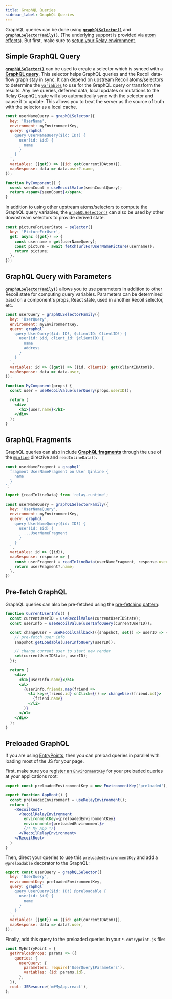 ```yaml
---
title: GraphQL Queries
sidebar_label: GraphQL Queries
---
```


GraphQL queries can be done using [**`graphQLSelector()`**](/docs/recoil-relay/api/graphQLSelector) and [**`graphQLSelectorFamily()`**](/docs/recoil-relay/api/graphQLSelectorFamily).  (The underlying support is provided via [atom effects](/docs/recoil-relay/graphql-effects)).  But first, make sure to [setup your Relay environment](/docs/recoil-relay/environment).

## Simple GraphQL Query

[**`graphQLSelector()`**](/docs/recoil-relay/api/graphQLSelector) can be used to create a selector which is synced with a [**GraphQL query**](https://graphql.org/learn/queries/).  This selector helps GraphQL queries and the Recoil data-flow graph stay in sync.  It can depend on upstream Recoil atoms/selectors to determine the [`variables`](https://graphql.org/learn/queries/#variables) to use for the GraphQL query or transform the results.  Any live queries, deferred data, local updates or mutations to the Relay GraphQL state will also automatically sync with the selector and cause it to update.  This allows you to treat the server as the source of truth with the selector as a local cache.

```jsx
const userNameQuery = graphQLSelector({
  key: 'UserName',
  environment: myEnvironmentKey,
  query: graphql`
    query UserNameQuery($id: ID!) {
      user(id: $id) {
        name
      }
    }
  `,
  variables: ({get}) => ({id: get(currentIDAtom)}),
  mapResponse: data => data.user?.name,
});
```
```jsx
function MyComponent() {
  const seenCount = useRecoilValue(seenCountQuery);
  return <span>{seenCount}</span>;
}
```

In addition to using other upstream atoms/selectors to compute the GraphQL query variables, the [`graphQLSelector()`](/docs/recoil-relay/api/graphQLSelector) can also be used by other downstream selectors to provide derived state.

```jsx
const pictureForUserState = selector({
  key: 'PictureForUser',
  get: async ({get}) => {
    const username = get(userNameQuery);
    const picture = await fetch(urlForUserNamePicture(username));
    return picture;
  },
});
```

## GraphQL Query with Parameters

[**`graphQLSelectorFamily()`**](/docs/recoil-relay/api/graphQLSelectorFamily) allows you to use parameters in addition to other Recoil state for computing query variables.  Parameters can be determined basd on a component's props, React state, used in another Recoil selector, etc.

```jsx
const userQuery = graphQLSelectorFamily({
  key: 'UserQuery',
  environment: myEnvironmentKey,
  query: graphql`
    query UserQuery($id: ID!, $clientID: ClientID!) {
      user(id: $id, client_id: $clientID) {
        name
        address
      }
    }
  `,
  variables: id => ({get}) => ({id, clientID: get(clientIDAtom}),
  mapResponse: data => data.user,
});
```
```jsx
function MyComponent(props) {
  const user = useRecoilValue(userQuery(props.userID));

  return (
    <div>
      <h1>{user.name}</h1>
    </div>
  );
}
```

## GraphQL Fragments

GraphQL queries can also include [**GraphQL fragments**](https://graphql.org/learn/queries/#fragments) through the use of the [`@inline`](https://relay.dev/docs/api-reference/graphql-and-directives/#inline) directive and `readInlineData()`.

```jsx
const userNameFragment = graphql`
  fragment UserNameFragment on User @inline {
    name
  }
`;
```

```jsx
import {readInlineData} from 'relay-runtime';

const userNameQuery = graphQLSelectorFamily({
  key: 'UserNameQuery',
  environment: myEnvironmentKey,
  query: graphql`
    query UserNameQuery($id: ID!) {
      user(id: $id) {
        ...UserNameFragment
      }
    }
  `,
  variables: id => ({id}),
  mapResponse: response => {
    const userFragment = readInlineData(userNameFragment, response.user);
    return userFragment?.name;
  },
})
```


## Pre-fetch GraphQL

GraphQL queries can also be pre-fetched using the [pre-fetching pattern](/docs/guides/asynchronous-data-queries#pre-fetching):

```jsx
function CurrentUserInfo() {
  const currentUserID = useRecoilValue(currentUserIDState);
  const userInfo = useRecoilValue(userInfoQuery(currentUserID));

  const changeUser = useRecoilCallback(({snapshot, set}) => userID => {
    // pre-fetch user info
    snapshot.getLoadable(userInfoQuery(userID));

    // change current user to start new render
    set(currentUserIDState, userID);
  });

  return (
    <div>
      <h1>{userInfo.name}</h1>
      <ul>
        {userInfo.friends.map(friend =>
          <li key={friend.id} onClick={() => changeUser(friend.id)}>
            {friend.name}
          </li>
        )}
      </ul>
    </div>
  );
}
```

## Preloaded GraphQL

If you are using [EntryPoints](https://relay.dev/docs/api-reference/use-entrypoint-loader/), then you can preload queries in parallel with loading most of the JS for your page.

First, make sure you [register an `EnvironmentKey`](/docs/recoil-relay/environment) for your preloaded queries at your applications root:
```jsx
export const preloadedEnvironmentKey = new EnvironmentKey('preloaded');

export function AppRoot() {
  const preloadedEnvironment = useRelayEnvironment();
  return (
    <RecoilRoot>
      <RecoilRelayEnvironment
        environmentKey={preloadedEnvironmentKey}
        environment={preloadedEnvironment}>
        {/* My App */}
      </RecoilRelayEnvironment>
    </RecoilRoot>
  )
}
```
Then, direct your queries to use this `preloadedEnvironmentKey` and add a `@preloadable` decorator to the GraphQL:
```jsx
export const userQuery = graphQLSelector({
  key: 'UserQuery',
  environmentKey: preloadedEnvironmentKey,
  query: graphql`
    query UserQuery($id: ID!) @preloadable {
      user(id: $id) {
        name
      }
    }
  `,
  variables: ({get}) => ({id: get(currentIDAtom)}),
  mapResponse: data => data?.user,
});
```
Finally, add this query to the preloaded queries in your `*.entrypoint.js` file:
```jsx
const MyEntryPoint = {
  getPreloadProps: params => ({
    queries: {
      userQuery: {
        parameters: require('UserQuery$Parameters'),
        variables: {id: params.id},
      },
  }),
  root: JSResource('m#MyApp.react'),
};
```
